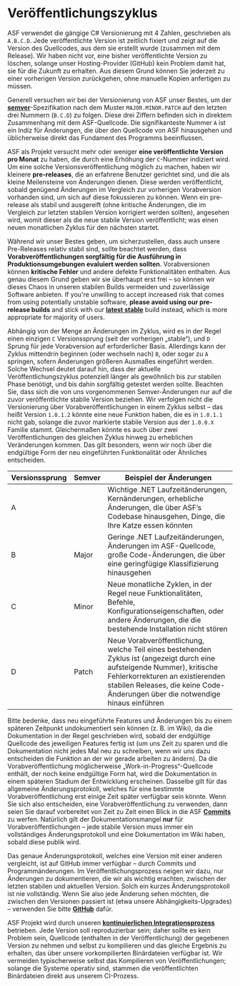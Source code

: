 # Veröffentlichungszyklus

ASF verwendet die gängige C# Versionierung mit 4 Zahlen, geschrieben als `A.B.C.D`. Jede veröffentlichte Version ist zeitlich fixiert und zeigt auf die Version des Quellcodes, aus dem sie erstellt wurde (zusammen mit dem Release). Wir haben nicht vor, eine bisher veröffentlichte Version zu löschen, solange unser Hosting-Provider (GitHub) kein Problem damit hat, sie für die Zukunft zu erhalten. Aus diesem Grund können Sie jederzeit zu einer vorherigen Version zurückgehen, ohne manuelle Kopien anfertigen zu müssen.

Generell versuchen wir bei der Versionierung von ASF unser Bestes, um der **[semver](https://semver.org)**-Spezifikation nach dem Muster `MAJOR.MINOR.PATCH` auf den letzten drei Nummern (`B.C.D`) zu folgen. Diese drei Ziffern befinden sich in direktem Zusammenhang mit dem ASF-Quellcode. Die signifikanteste Nummer `A` ist ein Indiz für Änderungen, die über den Quellcode von ASF hinausgehen und üblicherweise direkt das Fundament des Programms beeinflussen.

ASF als Projekt versucht mehr oder weniger **eine veröffentlichte Version pro Monat** zu haben, die durch eine Erhöhung der `C`-Nummer indiziert wird. Um eine solche Versionsveröffentlichung möglich zu machen, haben wir kleinere **pre-releases**, die an erfahrene Benutzer gerichtet sind, und die als kleine Meilensteine von Änderungen dienen. Diese werden veröffentlicht, sobald genügend Änderungen im Vergleich zur vorherigen Vorabversion vorhanden sind, um sich auf diese fokussieren zu können. Wenn ein pre-release als stabil und ausgereift (ohne kritische Änderungen, die im Vergleich zur letzten stabilen Version korrigiert werden sollten), angesehen wird, womit dieser als die neue stabile Version veröffentlicht; was einen neuen monatlichen Zyklus für den nächsten startet.

Während wir unser Bestes geben, um sicherzustellen, dass auch unsere Pre-Releases relativ stabil sind, sollte beachtet werden, dass **Vorabveröffentlichungen sorgfältig für die Ausführung in Produktionsumgebungen evaluiert werden sollten**. Vorabversionen können **kritische Fehler** und andere defekte Funktionalitäten enthalten. Aus genau diesem Grund geben wir sie überhaupt erst frei – so können wir dieses Chaos in unseren stabilen Builds vermeiden und zuverlässige Software anbieten. If you're unwilling to accept increased risk that comes from using potentially unstable software, **please avoid using our pre-release builds** and stick with our **[latest stable](https://github.com/JustArchiNET/ArchiSteamFarm/releases/latest)** build instead, which is more appropriate for majority of users.

Abhängig von der Menge an Änderungen im Zyklus, wird es in der Regel einen einzigen `C` Versionssprung (seit der vorherigen „stable“), und `D` Sprung für jede Vorabversion auf erforderlicher Basis. Allerdings kann der Zyklus mittendrin beginnen (oder wechseln nach) `B`, oder sogar zu `A` springen, sofern Änderungen größeren Ausmaßes eingeführt werden. Solche Wechsel deutet darauf hin, dass der aktuelle Veröffentlichungszyklus potenziell länger als gewöhnlich bis zur stabilen Phase benötigt, und bis dahin sorgfältig getestet werden sollte. Beachten Sie, dass sich die von uns vorgenommenen Semver-Änderungen nur auf die zuvor veröffentlichte stabile Version beziehen. Wir verfolgen nicht die Versionierung über Vorabveröffentlichungen in einem Zyklus selbst – das heißt Version `1.0.1.2` könnte eine neue Funktion haben, die es in `1.0.1.1` nicht gab, solange die zuvor markierte stabile Version aus der `1.0.0.X` Familie stammt. Gleichermaßen könnte es auch über zwei Veröffentlichungen des gleichen Zyklus hinweg zu erheblichen Veränderungen kommen. Das gilt besonders, wenn wir noch über die endgültige Form der neu eingeführten Funktionalität oder Ähnliches entscheiden.

| Versionssprung | Semver | Beispiel der Änderungen                                                                                                                                                                                                                         |
| -------------- | ------ | ----------------------------------------------------------------------------------------------------------------------------------------------------------------------------------------------------------------------------------------------- |
| A              |        | Wichtige .NET Laufzeitänderungen, Kernänderungen, erhebliche Änderungen, die über ASF’s Codebase hinausgehen, Dinge, die Ihre Katze essen könnten                                                                                               |
| B              | Major  | Geringe .NET Laufzeitänderungen, Änderungen im ASF-Quellcode, große Code-Änderungen, die über eine geringfügige Klassifizierung hinausgehen                                                                                                     |
| C              | Minor  | Neue monatliche Zyklen, in der Regel neue Funktionalitäten, Befehle, Konfigurationseigenschaften, oder andere Änderungen, die die bestehende Installation nicht stören                                                                          |
| D              | Patch  | Neue Vorabveröffentlichung, welche Teil eines bestehenden Zyklus ist (angezeigt durch eine aufsteigende Nummer), kritische Fehlerkorrekturen an existierenden stabilen Releases, die keine Code-Änderungen über die notwendige hinaus einführen |

Bitte bedenke, dass neu eingeführte Features und Änderungen bis zu einem späteren Zeitpunkt undokumentiert sein können (z. B. im Wiki), da die Dokumentation in der Regel geschrieben wird, sobald der endgültige Quellcode des jeweiligen Features fertig ist (um uns Zeit zu sparen und die Dokumentation nicht jedes Mal neu zu schreiben, wenn wir uns dazu entscheiden die Funktion an der wir gerade arbeiten zu ändern). Da die Vorabveröffentlichung möglicherweise „Work-in-Progress“-Quellcode enthält, der noch keine endgültige Form hat, wird die Dokumentation in einem späteren Stadium der Entwicklung erscheinen. Dasselbe gilt für das allgemeine Änderungsprotokoll, welches für eine bestimmte Vorabveröffentlichung erst einige Zeit später verfügbar sein könnte. Wenn Sie sich also entscheiden, eine Vorabveröffentlichung zu verwenden, dann seien Sie darauf vorbereitet von Zeit zu Zeit einen Blick in die ASF **[Commits](https://github.com/JustArchiNET/ArchiSteamFarm/commits/main)** zu werfen. Natürlich gilt der Dokumentationsmangel **nur** für Vorabveröffentlichungen – jede stabile Version muss immer ein vollständiges Änderungsprotokoll und eine Dokumentation im Wiki haben, sobald diese publik wird.

Das genaue Änderungsprotokoll, welches eine Version mit einer anderen vergleicht, ist auf GitHub immer verfügbar – durch Commits und Programmänderungen. Im Veröffentlichungsprozess neigen wir dazu, nur Änderungen zu dokumentieren, die wir als wichtig erachten, zwischen der letzten stabilen und aktuellen Version. Solch ein kurzes Änderungsprotokoll ist nie vollständig. Wenn Sie also jede Änderung sehen möchten, die zwischen den Versionen passiert ist (etwa unsere Abhängigkeits-Upgrades) – verwenden Sie bitte **[GitHub](https://github.com/JustArchiNET/ArchiSteamFarm/compare)** dafür.

ASF Projekt wird durch unseren **[kontinuierlichen Integrationsprozess](https://github.com/JustArchiNET/ArchiSteamFarm/actions)** betrieben. Jede Version soll reproduzierbar sein; daher sollte es kein Problem sein, Quellcode (enthalten in der Veröffentlichung) der gegebenen Version zu nehmen und selbst zu kompilieren und das gleiche Ergebnis zu erhalten, das über unsere vorkompilierten Binärdateien verfügbar ist. Wir vermeiden typischerweise selbst das Kompilieren von Veröffentlichungen; solange die Systeme operativ sind, stammen die veröffentlichten Binärdateien direkt aus unserem CI-Prozess.